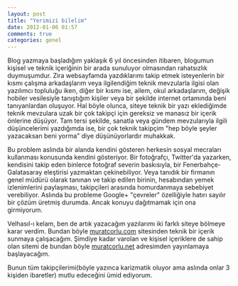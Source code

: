 ```yaml
---
layout: post
title: "Yerimizi bilelim"
date: 2012-01-06 01:57
comments: true
categories: genel
---
```


Blog yazmaya başladığım yaklaşık 6 yıl öncesinden itibaren, blogumun kişisel ve teknik içeriğinin bir arada sunuluyor olmasından rahatsızlık duymuşumdur. Zira websayfamda yazdıklarımı takip etmek isteyenlerin bir kısmı çalışma arkadaşlarım veya ilgilendiğim teknik mevzularla ilgisi olan yazılımcı topluluğu iken, diğer bir kısmı ise, ailem, okul arkadaşlarım, değişik hobiler vesilesiyle tanıştığım kişiler veya bir şekilde internet ortamında beni tanıyanlardan oluşuyor. Hal böyle olunca, siteye teknik bir yazı eklediğimde teknik mevzulara uzak bir çok takipçi için gereksiz ve manasız bir içerik önlerine düşüyor. Tam tersi şekilde, sanatla veya gündem mevzularıyla ilgili düşüncelerimi yazdığımda ise, bir çok teknik takipçim "hep böyle şeyler yazacaksan beni yorma" diye düşünüyorlardır muhakkak.

Bu problem aslında bir alanda kendini gösteren herkesin sosyal mecraları kullanması konusunda kendini gösteriyor. Bir fotoğrafçı, Twitter'da yazarken, kendisini takip eden binlerce fotoğraf severin baskısıyla, bir Fenerbahçe-Galatasaray eleştirisi yazmaktan çekinebiliyor. Veya tanıdık bir firmanın genel müdürü olarak tanınan ve takip edilen birinin, hesabından yemek izlenimlerini paylaşması, takipçileri arasında homurdanmaya sebebiyet verebiliyor. Aslında bu probleme Google+ "çevreler" özelliğiyle hatırı sayılır bir çözüm üretmiş durumda. Ancak konuyu dağıtmamak için ona girmiyorum.

Velhasıl-ı kelam, ben de artık yazacağım yazılarımı iki farklı siteye bölmeye karar verdim. Bundan böyle [muratcorlu.com](http://muratcorlu.com) sitesinden teknik bir içerik sunmaya çalışacağım. Şimdiye kadar varolan ve kişisel içeriklere de sahip olan sitemi de bundan böyle [muratcorlu.net](http://muratcorlu.net) adresimden yayınlamaya başlayacağım.

Bunun tüm takipçilerimi(böyle yazınca karizmatik oluyor ama aslında onlar 3 kişiden ibaretler) mutlu edeceğini ümid ediyorum.